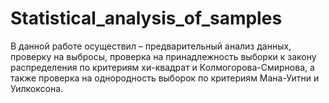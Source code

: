 # Statistical_analysis_of_samples

В данной работе осуществил – предварительный анализ данных, проверку на выбросы, проверка на принадлежность выборки к закону распределения по критериям хи-квадрат и Колмогорова-Смирнова, а также проверка на однородность выборок по критериям Мана-Уитни и Уилкоксона.
